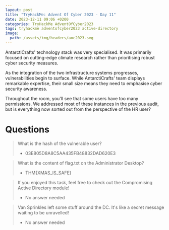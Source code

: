 ```yaml
---
layout: post
title: "TryHackMe: Advent Of Cyber 2023 - Day 11"
date: 2023-12-11 09:06 +0200
categories: TryHackMe AdventOfCyber2023
tags: tryhackme adventofcyber2023 active-directory
image:
  path: /assets/img/headers/aoc2023.svg
---
```


AntarctiCrafts' technology stack was very specialised. It was primarily focused on cutting-edge climate research rather than prioritising robust cyber security measures.

As the integration of the two infrastructure systems progresses, vulnerabilities begin to surface. While AntarctiCrafts' team displays remarkable expertise, their small size means they need to emphasise cyber security awareness.

Throughout the room, you'll see that some users have too many permissions. We addressed most of these instances in the previous audit, but is everything now sorted out from the perspective of the HR user?

# Questions

> What is the hash of the vulnerable user?
>- 03E805D8A8C5AA435FB48832DAD620E3

> What is the content of flag.txt on the Administrator Desktop?
>- THM{XMAS_IS_SAFE}

> If you enjoyed this task, feel free to check out the Compromising Active Directory module!
>- No answer needed

> Van Sprinkles left some stuff around the DC. It's like a secret message waiting to be unravelled!
>- No answer needed